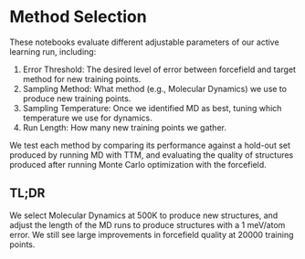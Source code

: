 # Method Selection

These notebooks evaluate different adjustable parameters of our active learning run, including:

1. Error Threshold: The desired level of error between forcefield and target method for new training points.
1. Sampling Method: What method (e.g., Molecular Dynamics) we use to produce new training points.
1. Sampling Temperature: Once we identified MD as best, tuning which temperature we use for dynamics.
1. Run Length: How many new training points we gather.

We test each method by comparing its performance against a hold-out set produced by running MD with TTM,
and evaluating the quality of structures produced after running Monte Carlo optimization with the forcefield.

## TL;DR

We select Molecular Dynamics at 500K to produce new structures, and adjust the length of the MD runs to produce structures with a 1 meV/atom error.
We still see large improvements in forcefield quality at 20000 training points.

